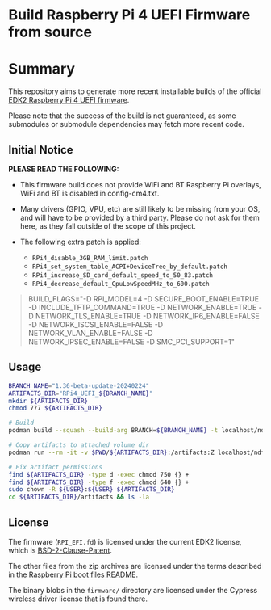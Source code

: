 Build Raspberry Pi 4 UEFI Firmware from source
==============================================

# Summary

This repository aims to generate more recent installable builds of the official [EDK2 Raspberry Pi 4 UEFI firmware](https://github.com/tianocore/edk2-platforms/tree/master/Platform/RaspberryPi/RPi4).

Please note that the success of the build is not guaranteed, as some submodules or submodule dependencies may fetch more recent code.

## Initial Notice

__PLEASE READ THE FOLLOWING:__

* This firmware build does not provide WiFi and BT Raspberry Pi overlays, WiFi and BT is disabled in config-cm4.txt.

* Many drivers (GPIO, VPU, etc) are still likely to be missing from your OS, and will
  have to be provided by a third party. Please do not ask for them here, as they fall
  outside of the scope of this project.

* The following extra patch is applied:
  * `RPi4_disable_3GB_RAM_limit.patch`
  * `RPi4_set_system_table_ACPI+DeviceTree_by_default.patch`
  * `RPi4_increase_SD_card_default_speed_to_50_83.patch`
  * `RPi4_decrease_default_CpuLowSpeedMHz_to_600.patch`

> BUILD_FLAGS="-D RPI_MODEL=4 -D SECURE_BOOT_ENABLE=TRUE -D INCLUDE_TFTP_COMMAND=TRUE -D NETWORK_ENABLE=TRUE -D NETWORK_TLS_ENABLE=TRUE -D NETWORK_IP6_ENABLE=FALSE -D NETWORK_ISCSI_ENABLE=FALSE -D NETWORK_VLAN_ENABLE=FALSE -D NETWORK_IPSEC_ENABLE=FALSE -D SMC_PCI_SUPPORT=1"

## Usage

```sh
BRANCH_NAME="1.36-beta-update-20240224"
ARTIFACTS_DIR="RPi4_UEFI_${BRANCH_NAME}"
mkdir ${ARTIFACTS_DIR}
chmod 777 ${ARTIFACTS_DIR}

# Build
podman build --squash --build-arg BRANCH=${BRANCH_NAME} -t localhost/ndf-uefi-rpi4:latest .

# Copy artifacts to attached volume dir
podman run --rm -it -v $PWD/${ARTIFACTS_DIR}:/artifacts:Z localhost/ndf-uefi-rpi4:latest

# Fix artifact permissions
find ${ARTIFACTS_DIR} -type d -exec chmod 750 {} +
find ${ARTIFACTS_DIR} -type f -exec chmod 640 {} +
sudo chown -R ${USER}:${USER} ${ARTIFACTS_DIR}
cd ${ARTIFACTS_DIR}/artifacts && ls -la
```

## License

The firmware (`RPI_EFI.fd`) is licensed under the current EDK2 license, which is
[BSD-2-Clause-Patent](https://github.com/tianocore/edk2/blob/master/License.txt).

The other files from the zip archives are licensed under the terms described in the
[Raspberry Pi boot files README](https://github.com/raspberrypi/firmware/blob/master/README.md).

The binary blobs in the `firmware/` directory are licensed under the Cypress wireless driver
license that is found there.
